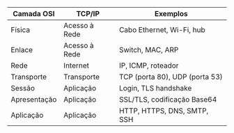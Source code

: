 | Camada OSI | TCP/IP | Exemplos |
|------------|--------|-----------|
| Física | Acesso à Rede | Cabo Ethernet, Wi-Fi, hub |
| Enlace | Acesso à Rede | Switch, MAC, ARP |
| Rede | Internet | IP, ICMP, roteador |
| Transporte | Transporte | TCP (porta 80), UDP (porta 53) |
| Sessão | Aplicação | Login, TLS handshake |
| Apresentação | Aplicação | SSL/TLS, codificação Base64 |
| Aplicação | Aplicação | HTTP, HTTPS, DNS, SMTP, SSH |
